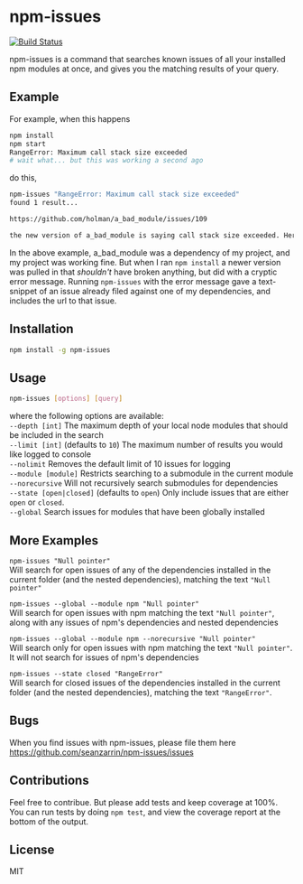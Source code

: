 npm-issues
==============================
[![Build Status](https://travis-ci.org/seanzarrin/npm-issues.svg?branch=master)](https://travis-ci.org/seanzarrin/npm-issues)

npm-issues is a command that searches known issues of all your installed npm modules at once, and gives you the matching results of your query.

## Example

For example, when this happens
```sh
npm install
npm start
RangeError: Maximum call stack size exceeded
# wait what... but this was working a second ago
```

do this,
```sh
npm-issues "RangeError: Maximum call stack size exceeded"
found 1 result...

https://github.com/holman/a_bad_module/issues/109

the new version of a_bad_module is saying call stack size exceeded. Here's how I fixed it.
```

In the above example, a_bad_module was a dependency of my project, and my project was working fine. But when I ran `npm install` a newer version was pulled in that _shouldn't_ have broken anything, but did with a cryptic error message. Running `npm-issues` with the error message gave a text-snippet of an issue already filed against one of my dependencies, and includes the url to that issue.

## Installation
```sh
npm install -g npm-issues
```

## Usage
```sh
npm-issues [options] [query]
```

where the following options are available:  
`--depth [int]`           The maximum depth of your local node modules that should be included in the search  
`--limit [int]`           (defaults to `10`) The maximum number of results you would like logged to console  
`--nolimit`               Removes the default limit of 10 issues for logging  
`--module [module]`       Restricts searching to a submodule in the current module  
`--norecursive`           Will not recursively search submodules for dependencies  
`--state [open|closed]`   (defaults to `open`) Only include issues that are either `open` or `closed`.  
`--global`                Search issues for modules that have been globally installed  

## More Examples
`npm-issues "Null pointer"`  
Will search for open issues of any of the dependencies installed in the current folder (and the nested dependencies), matching the text `"Null pointer"`  

`npm-issues --global --module npm "Null pointer"`  
Will search for open issues with npm matching the text `"Null pointer"`, along with any issues of npm's dependencies and nested dependencies  

`npm-issues --global --module npm --norecursive "Null pointer"`  
Will search only for open issues with npm matching the text `"Null pointer"`. It will not search for issues of npm's dependencies  

`npm-issues --state closed "RangeError"`  
Will search for closed issues of the dependencies installed in the current folder (and the nested dependencies), matching the text `"RangeError"`.

## Bugs
When you find issues with npm-issues, please file them here https://github.com/seanzarrin/npm-issues/issues

## Contributions
Feel free to contribue. But please add tests and keep coverage at 100%. You can run tests by doing `npm test`, and view the coverage report at the bottom of the output.

## License
MIT
